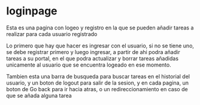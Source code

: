 # loginpage
Esta es una pagina con logeo y registro en la que se pueden añadir tareas a realizar
para cada usuario registrado

Lo primero que hay que hacer es ingresar con el usuario, si no se tiene uno,
se debe registrar primero y luego ingresar, a partir de ahi podra añadir
tareas a su portal, en el que podra actualizar y borrar tareas
añadidas unicamente al usuario que se encuentra logeado en ese momento.

Tambien esta una barra de busqueda para buscar tareas en el historial
del usuario, y un boton de logout para salir de la sesion, y en cada
pagina, un boton de Go back para ir hacia atras, o un redireccionamiento
en caso de que se añada alguna tarea
